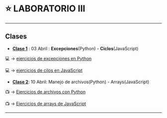 # :star: LABORATORIO III

---

## Clases

- [**Clase 1**](https://github.com/eugenia1984/UTN-FRSR-Programacion/tree/main/2do_anio_1er_semestre/laboratorioIII/clase01) : 03 Abril : **Excepciones**(Python) - **Ciclos**(JavaScript)

:computer: -> [ejercicios de excepciones en Python](https://github.com/eugenia1984/UTN-FRSR-Programacion/tree/main/2do_anio_1er_semestre/laboratorioIII/excepciones/leccion1)

:computer: -> [ejercicios de cilos en JavaScript](https://github.com/eugenia1984/UTN-FRSR-Programacion/tree/main/2do_anio_1er_semestre/laboratorioIII/tecnicatura_3_js/leccion1)

- [**Clase 2**](https://github.com/eugenia1984/UTN-FRSR-Programacion/tree/main/2do_anio_1er_semestre/laboratorioIII/clase02): 10 Abril: Manejo de archivos(Python) - Arrays(JavaScript)

:tv: -> [Ejercicios de archivos con Python](https://github.com/eugenia1984/UTN-FRSR-Programacion/tree/main/2do_anio_1er_semestre/laboratorioIII/archivos-leccion2)

:tv: -> [Ejercicios de arrays de JavaScript](https://github.com/eugenia1984/UTN-FRSR-Programacion/tree/main/2do_anio_1er_semestre/laboratorioIII/tecnicatura_3_js-leccion2-arrays)

---
